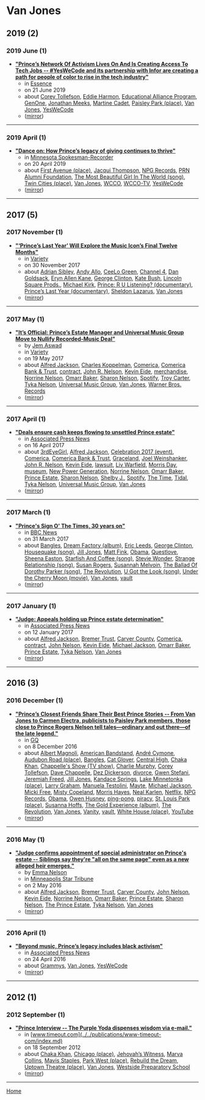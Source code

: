 # Van Jones

## 2019 (2)

### 2019 June (1)

 - [**"Prince’s Network Of Activism Lives On And Is Creating Access To Tech Jobs -- #YesWeCode and its partnership with Infor are creating a path for people of color to rise in the tech industry"**](https://www.essence.com/news/prince-activism-yeswecode/)
    - in [Essence](../../publications/essence/index.md)
    - on 21 June 2019
    - about [Corey Tollefson](../../topics/corey-tollefson/index.md), [Eddie Harmon](../../topics/eddie-harmon/index.md), [Educational Alliance Program](../../topics/educational-alliance-program/index.md), [GenOne](../../topics/genone/index.md), [Jonathan Meeks](../../topics/jonathan-meeks/index.md), [Martine Cadet](../../topics/martine-cadet/index.md), [Paisley Park (place)](../../topics/place/paisley-park/index.md), [Van Jones](../../topics/van-jones/index.md), [YesWeCode](../../topics/yeswecode/index.md)
    - ([mirror](https://web.archive.org/web/*/https://www.essence.com/news/prince-activism-yeswecode/))

----

### 2019 April (1)

 - [**"Dance on: How Prince’s legacy of giving continues to thrive"**](https://spokesman-recorder.com/2019/04/20/dance-on-how-princes-legacy-of-giving-continues-to-thrive/)
    - in [Minnesota Spokesman-Recorder](../../publications/minnesota-spokesman-recorder/index.md)
    - on 20 April 2019
    - about [First Avenue (place)](../../topics/place/first-avenue/index.md), [Jacqui Thompson](../../topics/jacqui-thompson/index.md), [NPG Records](../../topics/npg-records/index.md), [PRN Alumni Foundation](../../topics/prn-alumni-foundation/index.md), [The Most Beautiful Girl In The World (song)](../../topics/song/the-most-beautiful-girl-in-the-world/index.md), [Twin Cities (place)](../../topics/place/twin-cities/index.md), [Van Jones](../../topics/van-jones/index.md), [WCCO](../../topics/wcco/index.md), [WCCO-TV](../../topics/wcco-tv/index.md), [YesWeCode](../../topics/yeswecode/index.md)
    - ([mirror](https://web.archive.org/web/*/https://spokesman-recorder.com/2019/04/20/dance-on-how-princes-legacy-of-giving-continues-to-thrive/))

----

## 2017 (5)

### 2017 November (1)

 - [**"‘Prince’s Last Year’ Will Explore the Music Icon’s Final Twelve Months"**](https://variety.com/2017/tv/news/princes-last-year-documentary-1202626889/)
    - in [Variety](../../publications/variety/index.md)
    - on 30 November 2017
    - about [Adrian Sibley](../../topics/adrian-sibley/index.md), [Andy Allo](../../topics/andy-allo/index.md), [CeeLo Green](../../topics/ceelo-green/index.md), [Channel 4](../../topics/channel-4/index.md), [Dan Goldsack](../../topics/dan-goldsack/index.md), [Eryn Allen Kane](../../topics/eryn-allen-kane/index.md), [George Clinton](../../topics/george-clinton/index.md), [Kate Bush](../../topics/kate-bush/index.md), [Lincoln Square Prods.](../../topics/lincoln-square-prods/index.md), [Michael Kirk](../../topics/michael-kirk/index.md), [Prince: R U Listening? (documentary)](../../topics/documentary/prince-r-u-listening/index.md), [Prince’s Last Year (documentary)](../../topics/documentary/prince-s-last-year/index.md), [Sheldon Lazarus](../../topics/sheldon-lazarus/index.md), [Van Jones](../../topics/van-jones/index.md)
    - ([mirror](https://web.archive.org/web/*/https://variety.com/2017/tv/news/princes-last-year-documentary-1202626889/))

----

### 2017 May (1)

 - [**"It’s Official: Prince’s Estate Manager and Universal Music Group Move to Nullify Recorded-Music Deal"**](https://variety.com/2017/music/news/its-official-princes-estate-manager-and-universal-music-group-move-to-nullify-recorded-music-deal-1202436842/)
    - by [Jem Aswad](../../authors/jem-aswad/index.md)
    - in [Variety](../../publications/variety/index.md)
    - on 19 May 2017
    - about [Alfred Jackson](../../topics/alfred-jackson/index.md), [Charles Koppelman](../../topics/charles-koppelman/index.md), [Comerica](../../topics/comerica/index.md), [Comerica Bank & Trust](../../topics/comerica-bank-trust/index.md), [contract](../../topics/contract/index.md), [John R. Nelson](../../topics/john-r-nelson/index.md), [Kevin Eide](../../topics/kevin-eide/index.md), [merchandise](../../topics/merchandise/index.md), [Norrine Nelson](../../topics/norrine-nelson/index.md), [Omarr Baker](../../topics/omarr-baker/index.md), [Sharon Nelson](../../topics/sharon-nelson/index.md), [Spotify](../../topics/spotify/index.md), [Troy Carter](../../topics/troy-carter/index.md), [Tyka Nelson](../../topics/tyka-nelson/index.md), [Universal Music Group](../../topics/universal-music-group/index.md), [Van Jones](../../topics/van-jones/index.md), [Warner Bros. Records](../../topics/warner-bros-records/index.md)
    - ([mirror](https://web.archive.org/web/*/https://variety.com/2017/music/news/its-official-princes-estate-manager-and-universal-music-group-move-to-nullify-recorded-music-deal-1202436842/))

----

### 2017 April (1)

 - [**"Deals ensure cash keeps flowing to unsettled Prince estate"**](https://apnews.com/ea32a54490474eccad7364653ab698f8)
    - in [Associated Press News](../../publications/associated-press-news/index.md)
    - on 16 April 2017
    - about [3rdEyeGirl](../../topics/3rdeyegirl/index.md), [Alfred Jackson](../../topics/alfred-jackson/index.md), [Celebration 2017 (event)](../../topics/event/celebration-2017/index.md), [Comerica](../../topics/comerica/index.md), [Comerica Bank & Trust](../../topics/comerica-bank-trust/index.md), [Graceland](../../topics/graceland/index.md), [Joel Weinshanker](../../topics/joel-weinshanker/index.md), [John R. Nelson](../../topics/john-r-nelson/index.md), [Kevin Eide](../../topics/kevin-eide/index.md), [lawsuit](../../topics/lawsuit/index.md), [Liv Warfield](../../topics/liv-warfield/index.md), [Morris Day](../../topics/morris-day/index.md), [museum](../../topics/museum/index.md), [New Power Generation](../../topics/new-power-generation/index.md), [Norrine Nelson](../../topics/norrine-nelson/index.md), [Omarr Baker](../../topics/omarr-baker/index.md), [Prince Estate](../../topics/prince-estate/index.md), [Sharon Nelson](../../topics/sharon-nelson/index.md), [Shelby J.](../../topics/shelby-j/index.md), [Spotify](../../topics/spotify/index.md), [The Time](../../topics/the-time/index.md), [Tidal](../../topics/tidal/index.md), [Tyka Nelson](../../topics/tyka-nelson/index.md), [Universal Music Group](../../topics/universal-music-group/index.md), [Van Jones](../../topics/van-jones/index.md)
    - ([mirror](https://web.archive.org/web/*/https://apnews.com/ea32a54490474eccad7364653ab698f8))

----

### 2017 March (1)

 - [**"Prince's Sign O' The Times, 30 years on"**](https://www.bbc.com/news/entertainment-arts-39441461)
    - in [BBC News](../../publications/bbc-news/index.md)
    - on 31 March 2017
    - about [Bangles](../../topics/bangles/index.md), [Dream Factory (album)](../../topics/album/dream-factory/index.md), [Eric Leeds](../../topics/eric-leeds/index.md), [George Clinton](../../topics/george-clinton/index.md), [Housequake (song)](../../topics/song/housequake/index.md), [Jill Jones](../../topics/jill-jones/index.md), [Matt Fink](../../topics/matt-fink/index.md), [Obama](../../topics/obama/index.md), [Questlove](../../topics/questlove/index.md), [Sheena Easton](../../topics/sheena-easton/index.md), [Starfish And Coffee (song)](../../topics/song/starfish-and-coffee/index.md), [Stevie Wonder](../../topics/stevie-wonder/index.md), [Strange Relationship (song)](../../topics/song/strange-relationship/index.md), [Susan Rogers](../../topics/susan-rogers/index.md), [Susannah Melvoin](../../topics/susannah-melvoin/index.md), [The Ballad Of Dorothy Parker (song)](../../topics/song/the-ballad-of-dorothy-parker/index.md), [The Revolution](../../topics/the-revolution/index.md), [U Got the Look (song)](../../topics/song/u-got-the-look/index.md), [Under the Cherry Moon (movie)](../../topics/movie/under-the-cherry-moon/index.md), [Van Jones](../../topics/van-jones/index.md), [vault](../../topics/vault/index.md)
    - ([mirror](https://web.archive.org/web/*/https://www.bbc.com/news/entertainment-arts-39441461))

----

### 2017 January (1)

 - [**"Judge: Appeals holding up Prince estate determination"**](https://apnews.com/c26a8f91fcbc4e25b4138a17edc9c56e)
    - in [Associated Press News](../../publications/associated-press-news/index.md)
    - on 12 January 2017
    - about [Alfred Jackson](../../topics/alfred-jackson/index.md), [Bremer Trust](../../topics/bremer-trust/index.md), [Carver County](../../topics/carver-county/index.md), [Comerica](../../topics/comerica/index.md), [contract](../../topics/contract/index.md), [John Nelson](../../topics/john-nelson/index.md), [Kevin Eide](../../topics/kevin-eide/index.md), [Michael Jackson](../../topics/michael-jackson/index.md), [Omarr Baker](../../topics/omarr-baker/index.md), [Prince Estate](../../topics/prince-estate/index.md), [Tyka Nelson](../../topics/tyka-nelson/index.md), [Van Jones](../../topics/van-jones/index.md)
    - ([mirror](https://web.archive.org/web/*/https://apnews.com/c26a8f91fcbc4e25b4138a17edc9c56e))

----

## 2016 (3)

### 2016 December (1)

 - [**"Prince’s Closest Friends Share Their Best Prince Stories -- From Van Jones to Carmen Electra, publicists to Paisley Park members, those close to Prince Rogers Nelson tell tales—ordinary and out there—of the late legend."**](https://www.gq.com/story/prince-stories)
    - in [GQ](../../publications/gq/index.md)
    - on 8 December 2016
    - about [Albert Magnoli](../../topics/albert-magnoli/index.md), [American Bandstand](../../topics/american-bandstand/index.md), [André Cymone](../../topics/andr-cymone/index.md), [Audubon Road (place)](../../topics/place/audubon-road/index.md), [Bangles](../../topics/bangles/index.md), [Cat Glover](../../topics/cat-glover/index.md), [Central High](../../topics/central-high/index.md), [Chaka Khan](../../topics/chaka-khan/index.md), [Chappelle's Show (TV show)](../../topics/tv-show/chappelle-s-show/index.md), [Charlie Murphy](../../topics/charlie-murphy/index.md), [Corey Tollefson](../../topics/corey-tollefson/index.md), [Dave Chappelle](../../topics/dave-chappelle/index.md), [Dez Dickerson](../../topics/dez-dickerson/index.md), [divorce](../../topics/divorce/index.md), [Gwen Stefani](../../topics/gwen-stefani/index.md), [Jeremiah Freed](../../topics/jeremiah-freed/index.md), [Jill Jones](../../topics/jill-jones/index.md), [Kandace Springs](../../topics/kandace-springs/index.md), [Lake Minnetonka (place)](../../topics/place/lake-minnetonka/index.md), [Larry Graham](../../topics/larry-graham/index.md), [Manuela Testolini](../../topics/manuela-testolini/index.md), [Mayte](../../topics/mayte/index.md), [Michael Jackson](../../topics/michael-jackson/index.md), [Micki Free](../../topics/micki-free/index.md), [Misty Copeland](../../topics/misty-copeland/index.md), [Morris Hayes](../../topics/morris-hayes/index.md), [Neal Karlen](../../topics/neal-karlen/index.md), [Netflix](../../topics/netflix/index.md), [NPG Records](../../topics/npg-records/index.md), [Obama](../../topics/obama/index.md), [Owen Husney](../../topics/owen-husney/index.md), [ping-pong](../../topics/ping-pong/index.md), [piracy](../../topics/piracy/index.md), [St. Louis Park (place)](../../topics/place/st-louis-park/index.md), [Susanna Hoffs](../../topics/susanna-hoffs/index.md), [The Gold Experience (album)](../../topics/album/the-gold-experience/index.md), [The Revolution](../../topics/the-revolution/index.md), [Van Jones](../../topics/van-jones/index.md), [Vanity](../../topics/vanity/index.md), [vault](../../topics/vault/index.md), [White House (place)](../../topics/place/white-house/index.md), [YouTube](../../topics/youtube/index.md)
    - ([mirror](https://web.archive.org/web/*/https://www.gq.com/story/prince-stories))

----

### 2016 May (1)

 - [**"Judge confirms appointment of special administrator on Prince's estate -- Siblings say they're "all on the same page" even as a new alleged heir emerges."**](https://www.startribune.com/court-hearing-today-in-carver-county-on-prince-estate/377780821/)
    - by [Emma Nelson](../../authors/emma-nelson/index.md)
    - in [Minneapolis Star Tribune](../../publications/minneapolis-star-tribune/index.md)
    - on 2 May 2016
    - about [Alfred Jackson](../../topics/alfred-jackson/index.md), [Bremer Trust](../../topics/bremer-trust/index.md), [Carver County](../../topics/carver-county/index.md), [John Nelson](../../topics/john-nelson/index.md), [Kevin Eide](../../topics/kevin-eide/index.md), [Norrine Nelson](../../topics/norrine-nelson/index.md), [Omarr Baker](../../topics/omarr-baker/index.md), [Prince Estate](../../topics/prince-estate/index.md), [Sharon Nelson](../../topics/sharon-nelson/index.md), [The Prince Estate](../../topics/the-prince-estate/index.md), [Tyka Nelson](../../topics/tyka-nelson/index.md), [Van Jones](../../topics/van-jones/index.md)
    - ([mirror](https://web.archive.org/web/*/https://www.startribune.com/court-hearing-today-in-carver-county-on-prince-estate/377780821/))

----

### 2016 April (1)

 - [**"Beyond music, Prince’s legacy includes black activism"**](https://apnews.com/article/d34f4d7fe3f44c518cfe5a29e07c2b84)
    - in [Associated Press News](../../publications/associated-press-news/index.md)
    - on 24 April 2016
    - about [Grammys](../../topics/grammys/index.md), [Van Jones](../../topics/van-jones/index.md), [YesWeCode](../../topics/yeswecode/index.md)
    - ([mirror](https://web.archive.org/web/*/https://apnews.com/article/d34f4d7fe3f44c518cfe5a29e07c2b84))

----

## 2012 (1)

### 2012 September (1)

 - [**"Prince Interview -- The Purple Yoda dispenses wisdom via e-mail."**](https://www.timeout.com/chicago/music/prince-interview)
    - in [www.timeout.com](../../publications/www-timeout-com/index.md)
    - on 18 September 2012
    - about [Chaka Khan](../../topics/chaka-khan/index.md), [Chicago (place)](../../topics/place/chicago/index.md), [Jehovah’s Witness](../../topics/jehovah-s-witness/index.md), [Marva Collins](../../topics/marva-collins/index.md), [Mavis Staples](../../topics/mavis-staples/index.md), [Park West (place)](../../topics/place/park-west/index.md), [Rebuild the Dream](../../topics/rebuild-the-dream/index.md), [Uptown Theatre (place)](../../topics/place/uptown-theatre/index.md), [Van Jones](../../topics/van-jones/index.md), [Westside Preparatory School](../../topics/westside-preparatory-school/index.md)
    - ([mirror](https://web.archive.org/web/*/https://www.timeout.com/chicago/music/prince-interview))

----

[Home](../index.md)

